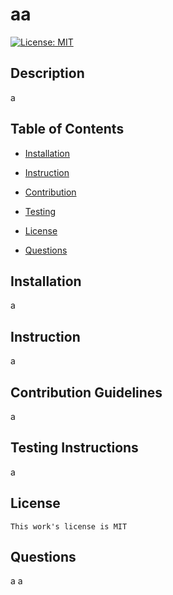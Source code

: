 # aa
[![License: MIT](https://img.shields.io/badge/License-MIT-yellow.svg)](https://opensource.org/licenses/MIT)

## Description

a

## Table of Contents
* [Installation](#installation)
* [Instruction](#instruction)
* [Contribution](#contribution)
* [Testing](#testing)

* [License](#license)

* [Questions](#questions)

## Installation
a

## Instruction
a

## Contribution Guidelines
a

## Testing Instructions
a

  
## License
    This work's license is MIT
  

## Questions
a
a

